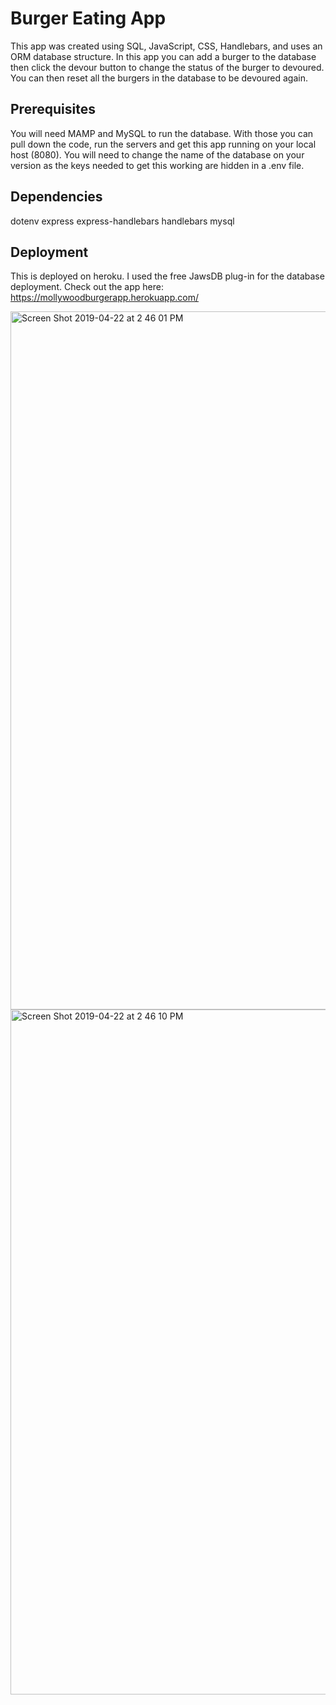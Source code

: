 <h1> Burger Eating App </h1>

This app was created using SQL, JavaScript, CSS, Handlebars, and uses an ORM database structure. In this app you can add a burger to the database then click the devour button to change the status of the burger to devoured. You can then reset all the burgers in the database to be devoured again. 

<h2> Prerequisites </h2>

You will need MAMP and MySQL to run the database. With those you can pull down the code, run the servers and get this app running on your local host (8080). You will need to change the name of the database on your version as the keys needed to get this working are hidden in a .env file. 

<h2> Dependencies </h2>

dotenv
express
express-handlebars
handlebars
mysql

<h2> Deployment </h2>

This is deployed on heroku. I used the free JawsDB plug-in for the database deployment. Check out the app here: https://mollywoodburgerapp.herokuapp.com/


<img width="1117" alt="Screen Shot 2019-04-22 at 2 46 01 PM" src="https://user-images.githubusercontent.com/29104770/56518447-785f4300-650d-11e9-9e51-75614c420550.png">
<img width="1096" alt="Screen Shot 2019-04-22 at 2 46 10 PM" src="https://user-images.githubusercontent.com/29104770/56518451-7ac19d00-650d-11e9-8ae9-e92c82686f18.png">






